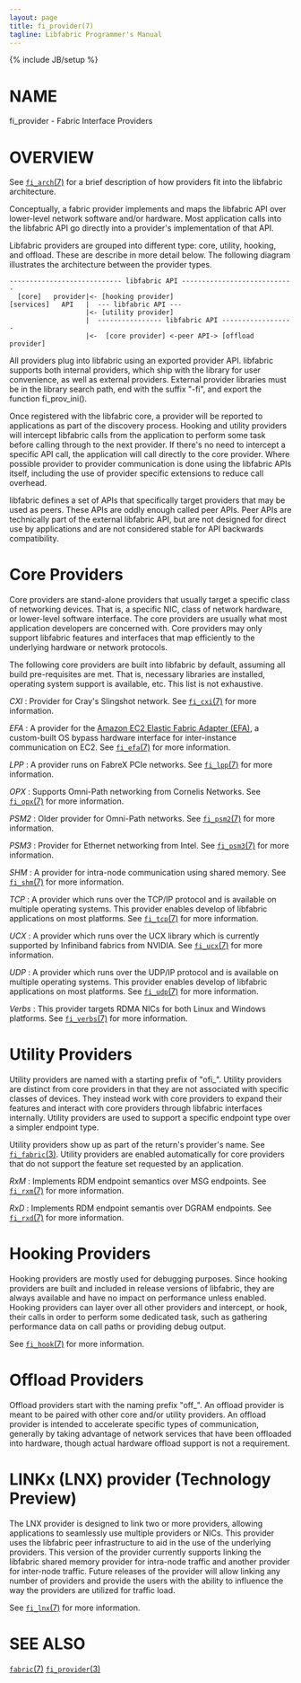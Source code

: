 ```yaml
---
layout: page
title: fi_provider(7)
tagline: Libfabric Programmer's Manual
---
```

{% include JB/setup %}

# NAME

fi_provider \- Fabric Interface Providers

# OVERVIEW

See [`fi_arch`(7)](fi_arch.7.html) for a brief description of how
providers fit into the libfabric architecture.

Conceptually, a fabric provider implements and maps the libfabric
API over lower-level network software and/or hardware.  Most application
calls into the libfabric API go directly into a provider's implementation
of that API.

Libfabric providers are grouped into different type: core, utility,
hooking, and offload.  These are describe in more detail below.  The
following diagram illustrates the architecture between the provider
types.

```
---------------------------- libfabric API ---------------------------- 
  [core]   provider|<- [hooking provider]
[services]   API   |  --- libfabric API --- 
                   |<- [utility provider]
                   |  ---------------- libfabric API ------------------ 
                   |<-  [core provider] <-peer API-> [offload provider]

```
All providers plug into libfabric using an exported provider API.  libfabric
supports both internal providers, which ship with the library for user
convenience, as well as external providers.  External provider libraries
must be in the library search path, end with the suffix "-fi", and export
the function fi_prov_ini().

Once registered with the libfabric core, a provider will be reported to
applications as part of the discovery process.  Hooking and utility providers
will intercept libfabric calls from the application to perform some task
before calling through to the next provider.  If there's no need to intercept
a specific API call, the application will call directly to the core provider.
Where possible provider to provider communication is done using the libfabric
APIs itself, including the use of provider specific extensions to reduce
call overhead.

libfabric defines a set of APIs that specifically target providers that may
be used as peers.  These APIs are oddly enough called peer APIs.  Peer APIs
are technically part of the external libfabric API, but are not designed for
direct use by applications and are not considered stable for API backwards
compatibility.

# Core Providers

Core providers are stand-alone providers that usually target a specific
class of networking devices.  That is, a specific NIC, class of network
hardware, or lower-level software interface.  The core providers
are usually what most application developers are concerned with.  Core
providers may only support libfabric features and interfaces that map
efficiently to the underlying hardware or network protocols.

The following core providers are built into libfabric by default, assuming
all build pre-requisites are met.  That is, necessary libraries are installed,
operating system support is available, etc.  This list is not exhaustive.

*CXI*
: Provider for Cray's Slingshot network. See
  [`fi_cxi`(7)](fi_cxi.7.html) for more information.

*EFA*
: A provider for the [Amazon EC2 Elastic Fabric Adapter
  (EFA)](https://aws.amazon.com/hpc/efa/), a custom-built OS bypass
  hardware interface for inter-instance communication on EC2.
  See [`fi_efa`(7)](fi_efa.7.html) for more information.

*LPP*
: A provider runs on FabreX PCIe networks. See
  [`fi_lpp`(7)](fi_lpp.7.html) for more information.

*OPX*
: Supports Omni-Path networking from Cornelis Networks.  See
  [`fi_opx`(7)](fi_opx.7.html) for more information.

*PSM2*
: Older provider for Omni-Path networks.  See
  [`fi_psm2`(7)](fi_psm2.7.html) for more information.

*PSM3*
: Provider for Ethernet networking from Intel.  See
  [`fi_psm3`(7)](fi_psm3.7.html) for more information.

*SHM*
: A provider for intra-node communication using shared memory.
  See [`fi_shm`(7)](fi_shm.7.html) for more information.

*TCP*
: A provider which runs over the TCP/IP protocol and is available on
  multiple operating systems.  This provider enables develop of libfabric
  applications on most platforms.
  See [`fi_tcp`(7)](fi_tcp.7.html) for more information.

*UCX*
: A provider which runs over the UCX library which is currently supported
  by Infiniband fabrics from NVIDIA.
  See [`fi_ucx`(7)](fi_ucx.7.html) for more information.

*UDP*
: A provider which runs over the UDP/IP protocol and is available on
  multiple operating systems.  This provider enables develop of libfabric
  applications on most platforms.
  See [`fi_udp`(7)](fi_udp.7.html) for more information.

*Verbs*
: This provider targets RDMA NICs for both Linux and Windows platforms.
  See [`fi_verbs`(7)](fi_verbs.7.html) for more information.

# Utility Providers

Utility providers are named with a starting prefix of "ofi_".
Utility providers are distinct from core providers in that they are not
associated with specific classes of devices.  They instead work with
core providers to expand their features and interact with core providers
through libfabric interfaces internally.  Utility providers are used
to support a specific endpoint type over a simpler endpoint type.

Utility providers show up as part of the return's provider's name.
See [`fi_fabric`(3)](fi_fabric.3.html).  Utility providers are
enabled automatically for core providers that do not support the feature
set requested by an application.

*RxM*
: Implements RDM endpoint semantics over MSG endpoints.
  See [`fi_rxm`(7)](fi_rxm.7.html) for more information.

*RxD*
: Implements RDM endpoint semantis over DGRAM endpoints.
  See [`fi_rxd`(7)](fi_rxd.7.html) for more information.

# Hooking Providers

Hooking providers are mostly used for debugging purposes.  Since
hooking providers are built and included in release versions of
libfabric, they are always available and have no impact on performance
unless enabled.  Hooking providers can layer over all other providers
and intercept, or hook, their calls in order to perform some dedicated
task, such as gathering performance data on call paths or providing
debug output.

See [`fi_hook`(7)](fi_hook.7.html) for more information.

# Offload Providers

Offload providers start with the naming prefix "off_".  An offload provider
is meant to be paired with other core and/or utility providers.
An offload provider is intended to accelerate specific types of communication,
generally by taking advantage of network services that have been offloaded
into hardware, though actual hardware offload support is not a requirement.

# LINKx (LNX) provider (Technology Preview)

The LNX provider is designed to link two or more providers, allowing
applications to seamlessly use multiple providers or NICs. This provider uses
the libfabric peer infrastructure to aid in the use of the underlying providers.
This version of the provider currently supports linking the libfabric
shared memory provider for intra-node traffic and another provider for
inter-node traffic. Future releases of the provider will allow linking any
number of providers and provide the users with the ability to influence
the way the providers are utilized for traffic load.

See [`fi_lnx`(7)](fi_lnx.7.html) for more information.

# SEE ALSO

[`fabric`(7)](fabric.7.html)
[`fi_provider`(3)](fi_provider.3.html)
